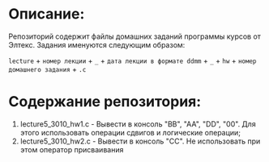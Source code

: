 # Описание:
  
Репозиторий содержит файлы домашних заданий программы курсов от Элтекс. Задания именуются следующим образом:
  
`lecture` + `номер лекции` + `_` + `дата лекции в формате ddmm` + `_` + `hw` + `номер домашнего задания` + `.c`
  
# Содержание репозитория:

1. lecture5_3010_hw1.c - Вывести в консоль "BB", "AA", "DD", "00". Для этого использовать операции сдвигов и логические операции;
2. lecture5_3010_hw2.c - Вывести в консоль "CC". Не использовать при этом оператор присваивания
